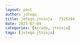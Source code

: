 ```yaml
---
layout: post
author: jotego
title: jotego.jtninja - 7525244
date: 2025-07-04
categories: [Arcade, jtninja]
tags: [jotego.jtninja]
---
```


